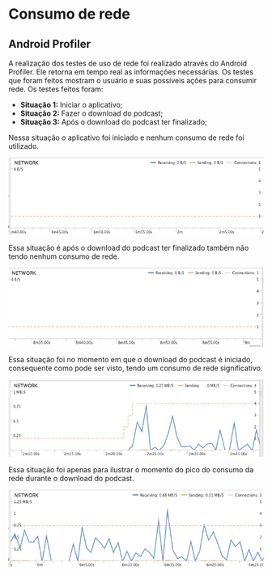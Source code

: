 Consumo de rede
=============

Android Profiler
-----------------

A realização dos testes de uso de rede foi realizado através do Android Profiler. Ele retorna em tempo real as informações necessárias.
Os testes que foram feitos mostram o usuário e suas possíveis ações para consumir rede. Os testes feitos foram:

- **Situação 1:** Iniciar o aplicativo;
- **Situação 2:** Fazer o download do podcast;
- **Situação 3:** Após o download do podcast ter finalizado;

Nessa situação o aplicativo foi iniciado e nenhum consumo de rede foi utilizado.

![inicio_aplicativo](images/inicio_aplicativo.png)

Essa situação é após o download do podcast ter finalizado também não tendo nenhum consumo de rede.

![download_finalizado](images/download_finalizado.png)

Essa situação foi no momento em que o download do podcast é iniciado, consequente como pode ser visto, tendo um consumo de rede significativo. 

![inicio_download](images/inicio_download.png)

Essa situação foi apenas para ilustrar o momento do pico do consumo da rede durante o download do podcast.

![download_constante](images/download_constante.png)

